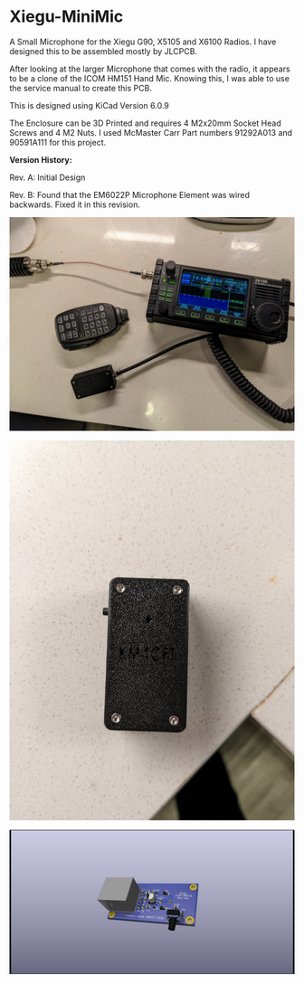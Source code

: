 # Xiegu-MiniMic
A Small Microphone for the Xiegu G90, X5105 and X6100 Radios. I have designed this to be assembled mostly by JLCPCB. 

After looking at the larger Microphone that comes with the radio, it appears to be a clone of the ICOM HM151 Hand Mic. Knowing this, I was able to use the service manual to create this PCB.

This is designed using KiCad Version 6.0.9

The Enclosure can be 3D Printed and requires 4 M2x20mm Socket Head Screws and 4 M2 Nuts. I used McMaster Carr Part numbers 91292A013 and 90591A111 for this project.

**Version History:**

Rev. A: Initial Design

Rev. B: Found that the EM6022P Microphone Element was wired backwards. Fixed it in this revision.

![Mic Size Comparison](https://github.com/jzkmath/Xiegu-MiniMic/blob/master/Mic%20Size%20Comparison.jpg)

![Enclosure Close up](https://github.com/jzkmath/Xiegu-MiniMic/blob/master/Enclosure%20Close%20Up.jpg)

![PCB Render](https://github.com/jzkmath/Xiegu-MiniMic/blob/master/Xiegu%20MiniMic.jpg)
